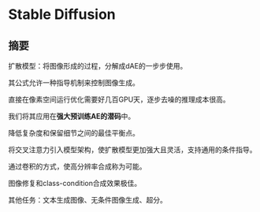 # Stable Diffusion



## 摘要

扩散模型：将图像形成的过程，分解成dAE的一步步使用。

其公式允许一种指导机制来控制图像生成。

直接在像素空间运行优化需要好几百GPU天，逐步去噪的推理成本很高。



我们将其应用在**强大预训练AE的潜码**中。

降低复杂度和保留细节之间的最佳平衡点。



将交叉注意力引入模型架构，使扩散模型更加强大且灵活，支持通用的条件指导。

通过卷积的方式，使高分辨率合成称为可能。



图像修复和class-condition合成效果极佳。

其他任务：文本生成图像、无条件图像生成、超分。



